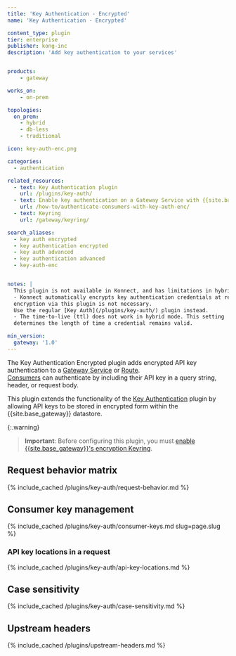 ```yaml
---
title: 'Key Authentication - Encrypted'
name: 'Key Authentication - Encrypted'

content_type: plugin
tier: enterprise
publisher: kong-inc
description: 'Add key authentication to your services'


products:
    - gateway

works_on:
    - on-prem

topologies:
  on_prem:
    - hybrid
    - db-less
    - traditional

icon: key-auth-enc.png

categories:
  - authentication

related_resources:
  - text: Key Authentication plugin
    url: /plugins/key-auth/
  - text: Enable key authentication on a Gateway Service with {{site.base_gateway}}
    url: /how-to/authenticate-consumers-with-key-auth-enc/
  - text: Keyring
    url: /gateway/keyring/

search_aliases:
  - key auth encrypted
  - key authentication encrypted
  - key auth advanced
  - key authentication advanced
  - key-auth-enc


notes: |
  This plugin is not available in Konnect, and has limitations in hybrid mode:
  - Konnect automatically encrypts key authentication credentials at rest, so 
  encryption via this plugin is not necessary. 
  Use the regular [Key Auth](/plugins/key-auth/) plugin instead.
  - The time-to-live (ttl) does not work in hybrid mode. This setting
  determines the length of time a credential remains valid.

min_version:
  gateway: '1.0'
---
```


The Key Authentication Encrypted plugin adds encrypted API key authentication to a [Gateway Service](/gateway/entities/service/) or [Route](/gateway/entities/route/).  
[Consumers](/gateway/entities/consumer/) can authenticate by including their API key in a query string, header, or request body.

This plugin extends the functionality of the [Key Authentication](/plugins/key-auth/) plugin by allowing API keys to be stored in encrypted form within the {{site.base_gateway}} datastore.


{:.warning}
> **Important**: Before configuring this plugin, you must [enable {{site.base_gateway}}'s encryption Keyring](/gateway/keyring/#enable-keyring). 

## Request behavior matrix

{% include_cached /plugins/key-auth/request-behavior.md %}

## Consumer key management

{% include_cached /plugins/key-auth/consumer-keys.md slug=page.slug %}

### API key locations in a request

{% include_cached /plugins/key-auth/api-key-locations.md %}

## Case sensitivity

{% include_cached /plugins/key-auth/case-sensitivity.md %}

## Upstream headers

{% include_cached /plugins/upstream-headers.md %}